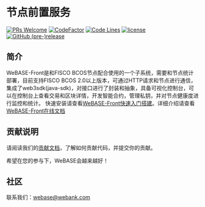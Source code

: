 # 节点前置服务
[![PRs Welcome](https://img.shields.io/badge/PRs-welcome-brightgreen.svg?style=flat-square)](https://webasedoc.readthedocs.io/zh_CN/latest/docs/WeBASE/CONTRIBUTING.html)
[![CodeFactor](https://www.codefactor.io/repository/github/webankblockchain/webase-front/badge)](https://www.codefactor.io/repository/github/webankblockchain/webase-front)
[![Code Lines](https://tokei.rs/b1/github/WeBankBlockchain/WeBASE-Front?category=code)](https://github.com/WeBankBlockchain/WeBASE-Front)
[![license](http://img.shields.io/badge/license-Apache%20v2-blue.svg)](http://www.apache.org/licenses/)
[![GitHub (pre-)release](https://img.shields.io/github/release/WeBankBlockchain/WeBASE-Front/all.svg)](https://github.com/WeBankBlockchain/WeBASE-Front/releases)

## 简介
WeBASE-Front是和FISCO BCOS节点配合使用的一个子系统，需要和节点统计部署，目前支持FISCO BCOS 2.0以上版本，可通过HTTP请求和节点进行通信，集成了web3sdk(java-sdk)，对接口进行了封装和抽象，具备可视化控制台，可以在控制台上查看交易和区块详情，开发智能合约，管理私钥，并对节点健康度进行监控和统计。 快速安装请查看[WeBASE-Front快速入门搭建](https://webasedoc.readthedocs.io/zh_CN/latest/docs/WeBASE-Install/developer.html)。详细介绍请查看[WeBASE-Front在线文档](https://webasedoc.readthedocs.io/zh_CN/latest/docs/WeBASE-Front/index.html)

## 贡献说明
请阅读我们的[贡献文档](https://webasedoc.readthedocs.io/zh_CN/latest/docs/WeBASE/CONTRIBUTING.html)，了解如何贡献代码，并提交你的贡献。

希望在您的参与下，WeBASE会越来越好！

## 社区
联系我们：webase@webank.com
